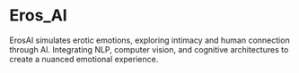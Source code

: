 # Eros_AI
ErosAI simulates erotic emotions, exploring intimacy and human connection through AI. Integrating NLP, computer vision, and cognitive architectures to create a nuanced emotional experience.
